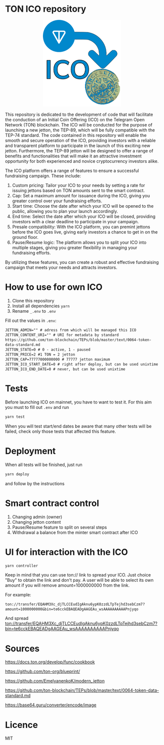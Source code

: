 # TON ICO repository

<p style="text-align:center;"><img src="./docs/images/ton-ico.png" width="256" alt="TON ICO" title="TON ICO"/></p>

This repository is dedicated to the development of code that will facilitate the conduction of an Initial Coin Offering (ICO) on the Telegram Open Network (TON) blockchain. The ICO will be conducted for the purpose of launching a new jetton, the TEP-89, which will be fully compatible with the TEP-74 standard. The code contained in this repository will enable the smooth and secure operation of the ICO, providing investors with a reliable and transparent platform to participate in the launch of this exciting new jetton. Furthermore, the TEP-89 jetton will be designed to offer a range of benefits and functionalities that will make it an attractive investment opportunity for both experienced and novice cryptocurrency investors alike.

The ICO platform offers a range of features to ensure a successful fundraising campaign. These include:

1. Custom pricing: Tailor your ICO to your needs by setting a rate for issuing jettons based on TON amounts sent to the smart contract.
2. Cap: Set a maximum amount for issuance during the ICO, giving you greater control over your fundraising efforts.
3. Start time: Choose the date after which your ICO will be opened to the public, allowing you to plan your launch accordingly.
4. End time: Select the date after which your ICO will be closed, providing investors with a clear deadline to participate in your campaign.
5. Presale compatibility: With the ICO platform, you can premint jettons before the ICO goes live, giving early investors a chance to get in on the ground floor.
6. Pause/Resume logic: The platform allows you to split your ICO into multiple stages, giving you greater flexibility in managing your fundraising efforts.

By utilizing these features, you can create a robust and effective fundraising campaign that meets your needs and attracts investors.

# How to use for own ICO

1. Clone this repository
2. Install all dependencies ```yarn```
3. Rename `_.env` to `.env`

Fill out the values in `.env`:

```
JETTON_ADMIN="" # adress from which will be managed this ICO
JETTON_CONTENT_URI="" # URI for metadata by standard https://github.com/ton-blockchain/TEPs/blob/master/text/0064-token-data-standard.md
JETTON_STATE=0 # 0 - active, 1 - paused
JETTON_PRICE=2 #1 TON = 2 jetton
JETTON_CAP=77777000000000 # 77777 jetton maximum
JETTON_ICO_START_DATE=0 # right after deploy, but can be used unixtime
JETTON_ICO_END_DATE=0 # never, but can be used unixtime
```

# Tests

Before launching ICO on mainnet, you have to want to test it. For this aim you must to fill out `.env` and run

```js
yarn test
```

When you will test start/end dates be aware that many other tests will be failed, check only those tests that affected this feature.

# Deployment

When all tests will be finished, just run

```js
yarn deploy
```

and follow by the instructions

# Smart contract control

1. Changing admin (owner)
2. Changing jetton content
3. Pause/Resume feature to split on several steps
4. Withdrawal a balance from the minter smart contract after ICO

# UI for interaction with the ICO

```js
yarn controller
```

Keep in mind that you can use ton:// link to spread your ICO. Just choice "Buy" to obtain the link and don't pay. A user will be able to select its own amount if you will remove amount=1000000000 from the link.

For example:

```
ton://transfer/EQAHM3Xc_djTLCCEudIgAknu6ypK0zzdLTpTejhd3sebCzm7?amount=1000000000&bin=te6cckEBAQEADgAAGEAu_wsAAAAAAAAAAPnjyqo
```

And spread [ton://transfer/EQAHM3Xc_djTLCCEudIgAknu6ypK0zzdLTpTejhd3sebCzm7?bin=te6cckEBAQEADgAAGEAu_wsAAAAAAAAAAPnjyqo](ton://transfer/EQAHM3Xc_djTLCCEudIgAknu6ypK0zzdLTpTejhd3sebCzm7?bin=te6cckEBAQEADgAAGEAu_wsAAAAAAAAAAPnjyqo)

# Sources

https://docs.ton.org/develop/func/cookbook

https://github.com/ton-org/blueprint/

https://github.com/EmelyanenkoK/modern_jetton

https://github.com/ton-blockchain/TEPs/blob/master/text/0064-token-data-standard.md

https://base64.guru/converter/encode/image

# Licence

MIT